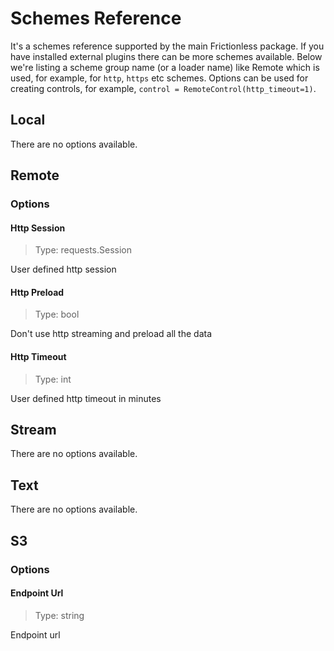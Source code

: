 # Schemes Reference

It's a schemes reference supported by the main Frictionless package. If you have installed external plugins there can be more schemes available. Below we're listing a scheme group name (or a loader name) like Remote which is used, for example, for `http`, `https` etc schemes. Options can be used for creating controls, for example, `control = RemoteControl(http_timeout=1)`.


## Local


There are no options available.


## Remote


### Options

#### Http Session

> Type: requests.Session

User defined http session

#### Http Preload

> Type: bool

Don't use http streaming and preload all the data

#### Http Timeout

> Type: int

User defined http timeout in minutes



## Stream


There are no options available.


## Text


There are no options available.


## S3


### Options

#### Endpoint Url

> Type: string

Endpoint url



